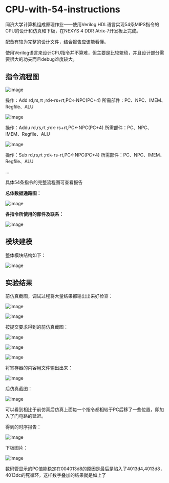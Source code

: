 # CPU-with-54-instructions

同济大学计算机组成原理作业——使用Verilog HDL语言实现54条MIPS指令的CPU的设计和仿真和下板，在NEXYS 4 DDR Atrix-7开发板上完成。

配备有较为完整的设计文件，结合报告应该能看懂。

使用Verilog语言来设计CPU指令并不算难，但主要是比较繁琐，并且设计部分需要很大的功夫而且debug难度较大。

## 指令流程图

![image](https://user-images.githubusercontent.com/65942634/233070299-c0461e88-00db-4d2f-b05a-50547f00efcf.png)

操作：Add rd,rs,rt ;rd←rs+rt,PC←NPC(PC+4)
所需部件：PC、NPC、IMEM、Regfile、ALU

![image](https://user-images.githubusercontent.com/65942634/233070333-c8dfdea3-f1dd-4304-8fee-68e445a58acc.png)

操作：Addu rd,rs,rt ;rd←rs+rt,PC←NPC(PC+4)
所需部件：PC、NPC、IMEM、Regfile、ALU

![image](https://user-images.githubusercontent.com/65942634/233070357-f61c45a5-4511-40c9-8cb6-3e7eafdfce8c.png)

操作：Sub rd,rs,rt ;rd←rs-rt,PC←NPC(PC+4)
所需部件：PC、NPC、IMEM、Regfile、ALU

...

具体54条指令的完整流程图可查看报告

**总体数据通路图：**

![image](https://user-images.githubusercontent.com/65942634/233070516-d1926045-8983-4fed-8b01-67645d830a02.png)

**各指令所使用的部件及联系：**

![image](https://user-images.githubusercontent.com/65942634/233070561-49c43ad1-5f12-44dc-8a46-0e30685bc2ee.png)

## 模块建模

整体模块结构如下：

![image](https://user-images.githubusercontent.com/65942634/233070680-c9f6f897-2dd7-42dc-a134-5104158e5833.png)


## 实验结果

前仿真截图，调试过程将大量结果都输出出来好检查：

![image](https://user-images.githubusercontent.com/65942634/233070843-b36146d1-7170-47a4-abbb-2397b174da63.png)

![image](https://user-images.githubusercontent.com/65942634/233070851-a73a57b1-f06c-494c-80d2-cb291f237828.png)

按提交要求得到的前仿真截图：

![image](https://user-images.githubusercontent.com/65942634/233070907-f23581d6-edce-4dfb-9b5c-e67413cc2b2b.png)

![image](https://user-images.githubusercontent.com/65942634/233070921-54a1e4fc-912d-436f-850a-33bb09138706.png)

![image](https://user-images.githubusercontent.com/65942634/233070931-d3addf4d-bc9b-4a4a-af17-5b8c8261d422.png)

将寄存器的内容用文件输出出来：

![image](https://user-images.githubusercontent.com/65942634/233070973-7f497a0c-f507-4aa1-8d4b-bb1b34426104.png)

后仿真截图：

![image](https://user-images.githubusercontent.com/65942634/233071016-fcd067e3-4e18-443b-ba0c-6635df3faa80.png)

可以看到相比于前仿真后仿真上面每一个指令都相较于PC后移了一些位置，即加入了门电路的延迟。

得到的时序报告：

![image](https://user-images.githubusercontent.com/65942634/233071070-48cafeff-0188-4009-b06d-382b686b81bb.png)

下板图片：

![image](https://user-images.githubusercontent.com/65942634/233071083-cdf9f8e9-5958-4c77-b888-ebf1872c50d6.png)

数码管显示的PC值能稳定在004013d8的原因是最后是陷入了4013d4,4013d8，4013dc的死循环，这样数字叠加的结果就是如上了
